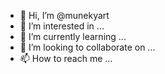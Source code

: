 - 👋 Hi, I’m @munekyart
- 👀 I’m interested in ...
- 🌱 I’m currently learning ...
- 💞️ I’m looking to collaborate on ...
- 📫 How to reach me ...

<!---
munekyart/munekyart is a ✨ special ✨ repository because its `README.md` (this file) appears on your GitHub profile.
You can click the Preview link to take a look at your changes.
--->
